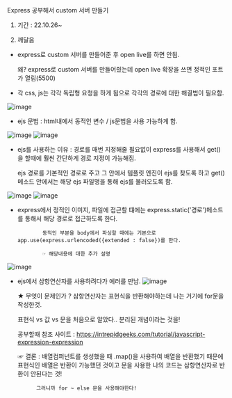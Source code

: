 Express 공부해서 custom 서버 만들기

1. 기간 : 22.10.26~

2. 깨달음

  - express로 custom 서버를 만들어준 후 open live를 하면 안됨.
  
    왜? express로 custom 서버를 만들어줬는데 open live 확장을 쓰면 정적인 포트가 열림(5500)
    
  - 각 css, js는 각각 독립형 요청을 하게 됨으로 각각의 경로에 대한 해결법이 필요함.
  
  ![image](https://user-images.githubusercontent.com/108196588/197934730-1cf7e3c2-2ec5-4b18-812f-6c1d266d7220.png)
  
  - ejs 문법 : html내에서 동적인 변수 / js문법을 사용 가능하게 함.
  
  ![image](https://user-images.githubusercontent.com/108196588/197978601-92313760-b45e-4bf4-be49-01b2bbe55fc1.png)
  ![image](https://user-images.githubusercontent.com/108196588/197978753-0ae3ffb5-4f00-4327-af21-abc08b4e84ab.png)
  
  - ejs를 사용하는 이유 : 경로를 매번 지정해줄 필요없이 express를 사용해서 get()을 할때에 훨씬 간단하게 경로 지정이 가능해짐.
  
      ejs 경로를 기본적인 경로로 주고 그 안에서 템플릿 엔진이 ejs를 찾도록 하고 get()메소드 안에서는 해당 ejs 파일명을 통해 ejs를 불러오도록 함.
      
  ![image](https://user-images.githubusercontent.com/108196588/197979135-90388a29-524f-43c8-99d4-0b877d9d31d4.png)
  ![image](https://user-images.githubusercontent.com/108196588/197979041-31833cd9-f7aa-4674-8ea0-c0728afae036.png)
  
  - express에서 정적인 이미지, 파일에 접근할 떄에는 express.static('경로')메소드를 통해서 해당 경로로 접근하도록 한다.
  
                동적인 부분을 body에서 파싱할 때에는 기본으로 app.use(express.urlencoded({extended : false})를 한다.
                
                ☞ 해당내용에 대한 추가 설명
  ![image](https://user-images.githubusercontent.com/108196588/197980719-ae3aed4b-b873-430e-9036-c1749719c40b.png)
                
  - ejs에서 삼항연산자를 사용하려다가 에러를 만남.
  ![image](https://user-images.githubusercontent.com/108196588/198182758-60ab31f3-2bbd-45a6-b07b-006e54793d97.png)
  
    ★ 무엇이 문제인가 ? 삼항연산자는 표현식을 반환해야하는데 나는 거기에 for문을 작성한것.
    
       표현식 vs 값 vs 문을 처음으로 알았다.. 분리된 개념이라는 것을!
       
       공부할때 참조 사이트 :  https://intrepidgeeks.com/tutorial/javascript-expression-expression
       
    ☞ 결론 : 배열컴퍼넌트를 생성했을 때 .map()을 사용하여 배열을 반환했기 때문에 표현식인 배열은 반환이 가능했던 것이고 문을 사용한 나의 코드는 삼항연산자로 반환이 안된다는 것!
    
              그러니까 for ~ else 문을 사용해야한다!

